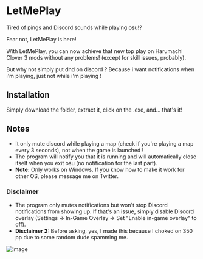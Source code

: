 # LetMePlay

Tired of pings and Discord sounds while playing osu!?

Fear not, LetMePlay is here!

With LetMePlay, you can now achieve that new top play on Harumachi Clover 3 mods without any problems! (except for skill issues, probably).

But why not simply put dnd on discord ?
Because i want notifications when i'm playing, just not while i'm playing  !


## Installation

Simply download the folder, extract it, click on the .exe, and... that's it!

## Notes

- It only mute discord while playing a map (check if you're playing a map every 3 seconds), not when the game is launched !
- The program will notify you that it is running and will automatically close itself when you exit osu (no notification for the last part).
- **Note:** Only works on Windows. If you know how to make it work for other OS, please message me on Twitter.

### Disclaimer

- The program only mutes notifications but won't stop Discord notifications from showing up. If that's an issue, simply disable Discord overlay (Settings -> In-Game Overlay -> Set "Enable in-game overlay" to off).
- **Disclaimer 2:** Before asking, yes, I made this because I choked on 350 pp due to some random dude spamming me.

![image](https://github.com/ReSuKiii/letmeplay/assets/97566451/bf8abd3b-059c-4ce9-8e4b-7d8431ffdf3b)
